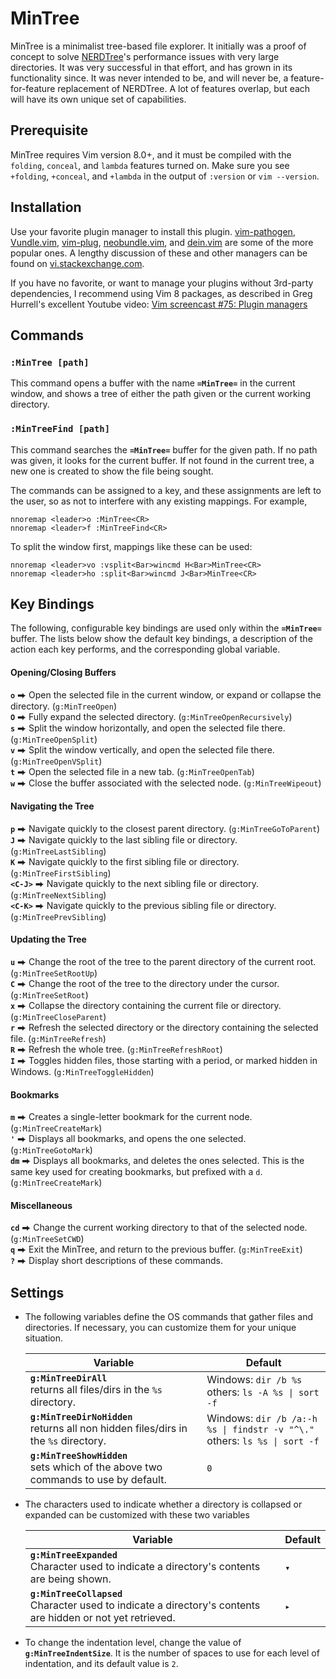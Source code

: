 # MinTree

MinTree is a minimalist tree-based file explorer. It initially was a proof of concept to solve [NERDTree](https://github.com/scrooloose/nerdtree)'s performance issues with very large directories. It was very successful in that effort, and has grown in its functionality since. It was never intended to be, and will never be, a feature-for-feature replacement of NERDTree. A lot of features overlap, but each will have its own unique set of capabilities.

## Prerequisite

MinTree requires Vim version 8.0+, and it must be compiled with the `folding`, `conceal`, and `lambda` features turned on. Make sure you see `+folding`, `+conceal`, and `+lambda` in the output of `:version` or `vim --version`.

## Installation

Use your favorite plugin manager to install this plugin. [vim-pathogen](https://github.com/tpope/vim-pathogen), [Vundle.vim](https://github.com/VundleVim/Vundle.vim), [vim-plug](https://github.com/junegunn/vim-plug), [neobundle.vim](https://github.com/Shougo/neobundle.vim), and [dein.vim](https://github.com/Shougo/dein.vim) are some of the more popular ones. A lengthy discussion of these and other managers can be found on [vi.stackexchange.com](https://vi.stackexchange.com/questions/388/what-is-the-difference-between-the-vim-plugin-managers).

If you have no favorite, or want to manage your plugins without 3rd-party dependencies, I recommend using Vim 8 packages, as described in Greg Hurrell's excellent Youtube video: [Vim screencast #75: Plugin managers](https://www.youtube.com/watch?v=X2_R3uxDN6g)

## Commands

### `:MinTree [path]`
This command opens a buffer with the name **`=MinTree=`** in the current window, and shows a tree of either the path given or the current working directory.

### `:MinTreeFind [path]`
This command searches the **`=MinTree=`** buffer for the given path. If no path was given, it looks for the current buffer. If not found in the current tree, a new one is created to show the file being sought.

The commands can be assigned to a key, and these assignments are left to the user, so as not to interfere with any existing mappings. For example,

```vim
nnoremap <leader>o :MinTree<CR>
nnoremap <leader>f :MinTreeFind<CR>
```

To split the window first, mappings like these can be used:

```vim
nnoremap <leader>vo :vsplit<Bar>wincmd H<Bar>MinTree<CR>
nnoremap <leader>ho :split<Bar>wincmd J<Bar>MinTree<CR>
```

## Key Bindings

The following, configurable key bindings are used only within the **`=MinTree=`** buffer. The lists below show the default key bindings, a description of the action each key performs, and the corresponding global variable.

#### Opening/Closing Buffers
**`o`** ⮕ Open the selected file in the current window, or expand or collapse the directory. (`g:MinTreeOpen`)
<br>**`O`** ⮕ Fully expand the selected directory. (`g:MinTreeOpenRecursively`)
<br>**`s`** ⮕ Split the window horizontally, and open the selected file there. (`g:MinTreeOpenSplit`)
<br>**`v`** ⮕ Split the window vertically, and open the selected file there. (`g:MinTreeOpenVSplit`)
<br>**`t`** ⮕ Open the selected file in a new tab. (`g:MinTreeOpenTab`)
<br>**`w`** ⮕ Close the buffer associated with the selected node. (`g:MinTreeWipeout`)
#### Navigating the Tree
**`p`** ⮕ Navigate quickly to the closest parent directory. (`g:MinTreeGoToParent`)
<br>**`J`** ⮕ Navigate quickly to the last sibling file or directory. (`g:MinTreeLastSibling`)
<br>**`K`** ⮕ Navigate quickly to the first sibling file or directory. (`g:MinTreeFirstSibling`)
<br>**`<C-J>`** ⮕ Navigate quickly to the next sibling file or directory. (`g:MinTreeNextSibling`)
<br>**`<C-K>`** ⮕ Navigate quickly to the previous sibling file or directory. (`g:MinTreePrevSibling`)
#### Updating the Tree
**`u`** ⮕ Change the root of the tree to the parent directory of the current root. (`g:MinTreeSetRootUp`)
<br>**`C`** ⮕ Change the root of the tree to the directory under the cursor. (`g:MinTreeSetRoot`)
<br>**`x`** ⮕ Collapse the directory containing the current file or directory. (`g:MinTreeCloseParent`)
<br>**`r`** ⮕ Refresh the selected directory or the directory containing the selected file. (`g:MinTreeRefresh`)
<br>**`R`** ⮕ Refresh the whole tree. (`g:MinTreeRefreshRoot`)
<br>**`I`** ⮕ Toggles hidden files, those starting with a period, or marked hidden in Windows. (`g:MinTreeToggleHidden`)
#### Bookmarks
**`m`** ⮕ Creates a single-letter bookmark for the current node. (`g:MinTreeCreateMark`)
<br>**`'`** ⮕ Displays all bookmarks, and opens the one selected. (`g:MinTreeGotoMark`)
<br>**`dm`** ⮕ Displays all bookmarks, and deletes the ones selected. This is the same key used for creating bookmarks, but prefixed with a `d`. (`g:MinTreeCreateMark`)
#### Miscellaneous
**`cd`** ⮕ Change the current working directory to that of the selected node. (`g:MinTreeSetCWD`)
<br>**`q`** ⮕ Exit the MinTree, and return to the previous buffer. (`g:MinTreeExit`)
<br>**`?`** ⮕ Display short descriptions of these commands.

## Settings

* The following variables define the OS commands that gather files and directories. If necessary, you can customize them for your unique situation.

    Variable | Default
    --- | ---
    **`g:MinTreeDirAll`**<br>returns all files/dirs in the `%s` directory. | Windows: `dir /b %s`<br>others: `ls -A %s \| sort -f`
    **`g:MinTreeDirNoHidden`**<br>returns all non hidden files/dirs in the `%s` directory. | Windows: `dir /b /a:-h %s \| findstr -v "^\."`<br>others: `ls %s \| sort -f`
    **`g:MinTreeShowHidden`**<br>sets which of the above two commands to use by default. | `0`

* The characters used to indicate whether a directory is collapsed or expanded can be customized with these two variables

    Variable | Default
    --- | ---
    **`g:MinTreeExpanded`**<br>Character used to indicate a directory's contents are being shown. | `▾`
    **`g:MinTreeCollapsed`**<br>Character used to indicate a directory's contents are hidden or not yet retrieved. | `▸`

* To change the indentation level, change the value of **`g:MinTreeIndentSize`**. It is the number of spaces to use for each level of indentation, and its default value is `2`.
